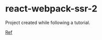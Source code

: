 # react-webpack-ssr-2

Project created while following a tutorial.

[Ref](https://medium.com/javascript-in-plain-english/server-side-rendering-in-react-expressjs-8a87af0edba4)


